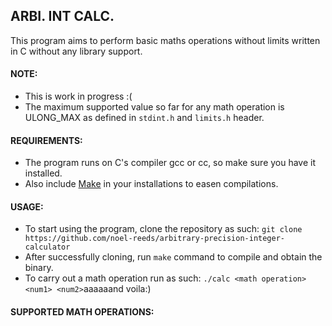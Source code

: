 ## ARBI. INT CALC.
This program aims to perform basic maths operations without limits written in C without any library support. 

#### NOTE:
- This is work in progress :(
- The maximum supported value so far for any math operation is ULONG_MAX as defined in `stdint.h` and `limits.h` header.

#### REQUIREMENTS:
- The program runs on C's compiler gcc or cc, so make sure you have it installed.
- Also include [Make](https://www.gnu.org/software/make/) in your installations to easen compilations.

#### USAGE:
- To start using the program, clone the repository as such:
  `git clone https://github.com/noel-reeds/arbitrary-precision-integer-calculator`
- After successfully cloning, run `make` command to compile and obtain the binary.
- To carry out a math operation run as such:
  `./calc <math operation> <num1> <num2>`aaaaaand voila:)

#### SUPPORTED MATH OPERATIONS:
